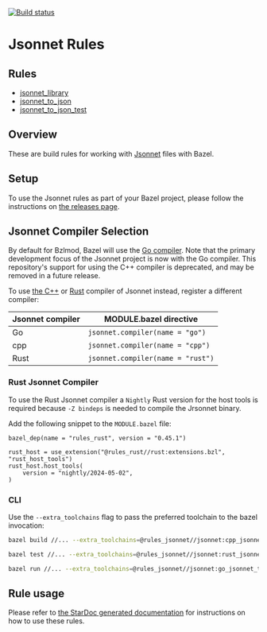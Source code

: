 [![Build status](https://badge.buildkite.com/c3449aba989713394a3237070971eb59b92ad19d6f69555a25.svg)](https://buildkite.com/bazel/rules-jsonnet-postsubmit)

# Jsonnet Rules

<div class="toc">
  <h2>Rules</h2>
  <ul>
    <li><a href="#jsonnet_library">jsonnet_library</a></li>
    <li><a href="#jsonnet_to_json">jsonnet_to_json</a></li>
    <li><a href="#jsonnet_to_json_test">jsonnet_to_json_test</a></li>
  </ul>
</div>

## Overview

These are build rules for working with [Jsonnet][jsonnet] files with Bazel.

[jsonnet]: https://jsonnet.org

## Setup

To use the Jsonnet rules as part of your Bazel project, please follow the
instructions on [the releases page](https://github.com/bazelbuild/rules_jsonnet/releases).

## Jsonnet Compiler Selection

By default for Bzlmod, Bazel will use the [Go
compiler](https://github.com/google/go-jsonnet). Note that the
primary development focus of the Jsonnet project is now with the Go compiler.
This repository's support for using the C++ compiler is deprecated, and may be
removed in a future release.

To use [the
C++](https://github.com/google/jsonnet) or
[Rust](https://github.com/CertainLach/jrsonnet) compiler of Jsonnet instead,
register a different compiler:

| Jsonnet compiler | MODULE.bazel directive            |
| ---------------- | --------------------------------- |
| Go               | `jsonnet.compiler(name = "go")`   |
| cpp              | `jsonnet.compiler(name = "cpp")`  |
| Rust             | `jsonnet.compiler(name = "rust")` |

### Rust Jsonnet Compiler

To use the Rust Jsonnet compiler a `Nightly` Rust version for the host tools is
required because `-Z bindeps` is needed to compile the Jrsonnet binary.

Add the following snippet to the `MODULE.bazel` file:

```Starlark
bazel_dep(name = "rules_rust", version = "0.45.1")

rust_host = use_extension("@rules_rust//rust:extensions.bzl", "rust_host_tools")
rust_host.host_tools(
    version = "nightly/2024-05-02",
)
```

### CLI

Use the `--extra_toolchains` flag to pass the preferred toolchain to the bazel
invocation:

```bash
bazel build //... --extra_toolchains=@rules_jsonnet//jsonnet:cpp_jsonnet_toolchain

bazel test //... --extra_toolchains=@rules_jsonnet//jsonnet:rust_jsonnet_toolchain

bazel run //... --extra_toolchains=@rules_jsonnet//jsonnet:go_jsonnet_toolchain
```

## Rule usage

Please refer to [the StarDoc generated documentation](docs/jsonnet.md)
for instructions on how to use these rules.
